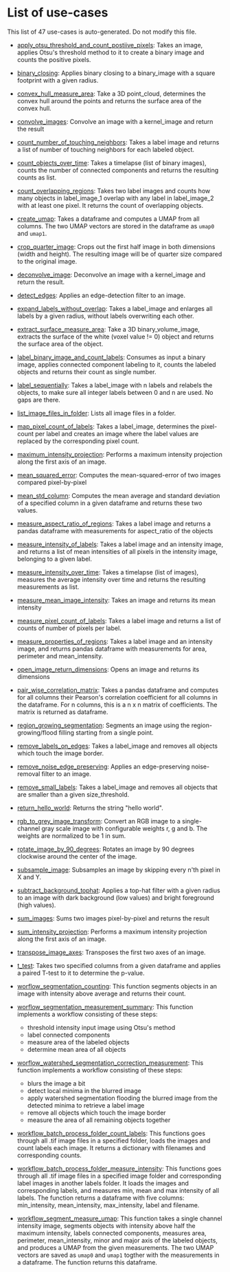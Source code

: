 
# List of use-cases
This list of 47 use-cases is auto-generated. Do not modify this file.


* [apply_otsu_threshold_and_count_postiive_pixels](apply_otsu_threshold_and_count_postiive_pixels.ipynb): 
    Takes an image, applies Otsu's threshold method to it to create a binary image and 
    counts the positive pixels.
    
        
* [binary_closing](binary_closing.ipynb): 
    Applies binary closing to a binary_image with a square footprint with a given radius.
    
        
* [convex_hull_measure_area](convex_hull_measure_area.ipynb): 
    Take a 3D point_cloud, determines the convex hull around the points and returns the surface area of the convex hull.
    
        
* [convolve_images](convolve_images.ipynb): 
    Convolve an image with a kernel_image and return the result
    
        
* [count_number_of_touching_neighbors](count_number_of_touching_neighbors.ipynb): 
    Takes a label image and returns a list of number of touching neighbors 
    for each labeled object.
    
        
* [count_objects_over_time](count_objects_over_time.ipynb): 
    Takes a timelapse (list of binary images), counts the number of connected components and returns the resulting counts as list.
    
        
* [count_overlapping_regions](count_overlapping_regions.ipynb): 
    Takes two label images and counts how many objects in label_image_1 overlap 
    with any label in label_image_2 with at least one pixel.
    It returns the count of overlapping objects.
    
        
* [create_umap](create_umap.ipynb): 
    Takes a dataframe and computes a UMAP from all columns. 
    The two UMAP vectors are stored in the dataframe as `umap0` and `umap1`.
    
        
* [crop_quarter_image](crop_quarter_image.ipynb): 
    Crops out the first half image in both dimensions (width and height). 
    The resulting image will be of quarter size compared to the original image.
    
        
* [deconvolve_image](deconvolve_image.ipynb): 
    Deconvolve an image with a kernel_image and return the result.
    
        
* [detect_edges](detect_edges.ipynb): 
    Applies an edge-detection filter to an image.
    
        
* [expand_labels_without_overlap](expand_labels_without_overlap.ipynb): 
    Takes a label_image and enlarges all labels by a given radius, without
    labels overwriting each other.
    
        
* [extract_surface_measure_area](extract_surface_measure_area.ipynb): 
    Take a 3D binary_volume_image, extracts the surface of the white (voxel value != 0) object 
    and returns the surface area of the object.
    
        
* [label_binary_image_and_count_labels](label_binary_image_and_count_labels.ipynb): 
    Consumes as input a binary image, applies connected component labeling to it, 
    counts the labeled objects and returns their count as single number.
    
        
* [label_sequentially](label_sequentially.ipynb): 
    Takes a label_image with n labels and relabels the objects, 
    to make sure all integer labels between 0 and n are used. 
    No gaps are there.
    
        
* [list_image_files_in_folder](list_image_files_in_folder.ipynb): 
    Lists all image files in a folder.
    
        
* [map_pixel_count_of_labels](map_pixel_count_of_labels.ipynb): 
    Takes a label_image, determines the pixel-count per label and creates an image where the label values are replaced by the corresponding pixel count.
    
        
* [maximum_intensity_projection](maximum_intensity_projection.ipynb): 
    Performs a maximum intensity projection along the first axis of an image.
    
        
* [mean_squared_error](mean_squared_error.ipynb): 
    Computes the mean-squared-error of two images compared pixel-by-pixel
    
        
* [mean_std_column](mean_std_column.ipynb): 
    Computes the mean average and standard deviation of a specified column 
    in a given dataframe and returns these two values.
    
        
* [measure_aspect_ratio_of_regions](measure_aspect_ratio_of_regions.ipynb): 
    Takes a label image and returns a pandas dataframe
    with measurements for aspect_ratio of the objects
    
        
* [measure_intensity_of_labels](measure_intensity_of_labels.ipynb): 
    Takes a label image and an intensity image, and returns a list of mean intensities 
    of all pixels in the intensity image, belonging to a given label.
    
        
* [measure_intensity_over_time](measure_intensity_over_time.ipynb): 
    Takes a timelapse (list of images), measures the average intensity over time and returns the resulting measurements as list.
    
        
* [measure_mean_image_intensity](measure_mean_image_intensity.ipynb): 
    Takes an image and returns its mean intensity
    
        
* [measure_pixel_count_of_labels](measure_pixel_count_of_labels.ipynb): 
    Takes a label image and returns a list of counts of number of pixels per label.
    
        
* [measure_properties_of_regions](measure_properties_of_regions.ipynb): 
    Takes a label image and an intensity image, and returns pandas dataframe
    with measurements for area, perimeter and mean_intensity.
    
        
* [open_image_return_dimensions](open_image_return_dimensions.ipynb): 
    Opens an image and returns its dimensions
    
        
* [pair_wise_correlation_matrix](pair_wise_correlation_matrix.ipynb): 
    Takes a pandas dataframe and computes for all columns their Pearson's correlation coefficient
    for all columns in the dataframe. For n columns, this is a n x n matrix of coefficients.
    The matrix is returned as dataframe.
    
        
* [region_growing_segmentation](region_growing_segmentation.ipynb): 
    Segments an image using the region-growing/flood filling 
    starting from a single point.
    
        
* [remove_labels_on_edges](remove_labels_on_edges.ipynb): 
    Takes a label_image and removes all objects which touch the image border.
    
        
* [remove_noise_edge_preserving](remove_noise_edge_preserving.ipynb): 
    Applies an edge-preserving noise-removal filter to an image.
    
        
* [remove_small_labels](remove_small_labels.ipynb): 
    Takes a label_image and removes all objects that are smaller than a given size_threshold.
    
        
* [return_hello_world](return_hello_world.ipynb): 
    Returns the string "hello world".
    
        
* [rgb_to_grey_image_transform](rgb_to_grey_image_transform.ipynb): 
    Convert an RGB image to a single-channel gray scale image with 
    configurable weights r, g and b.
    The weights are normalized to be 1 in sum.
    
        
* [rotate_image_by_90_degrees](rotate_image_by_90_degrees.ipynb): 
    Rotates an image by 90 degrees clockwise around the center of the image.
    
        
* [subsample_image](subsample_image.ipynb): 
    Subsamples an image by skipping every n'th pixel in X and Y.
    
        
* [subtract_background_tophat](subtract_background_tophat.ipynb): 
    Applies a top-hat filter with a given radius to an image with dark background (low values) and bright foreground (high values).
    
        
* [sum_images](sum_images.ipynb): 
    Sums two images pixel-by-pixel and returns the result
    
        
* [sum_intensity_projection](sum_intensity_projection.ipynb): 
    Performs a maximum intensity projection along the first axis of an image.
    
        
* [transpose_image_axes](transpose_image_axes.ipynb): 
    Transposes the first two axes of an image.
    
        
* [t_test](t_test.ipynb): 
    Takes two specified columns from a given dataframe and applies a paired T-test to it to determine the p-value.
    
        
* [worflow_segmentation_counting](worflow_segmentation_counting.ipynb): 
    This function segments objects in an image with intensity above average 
    and returns their count.
    
        
* [worflow_segmentation_measurement_summary](worflow_segmentation_measurement_summary.ipynb): 
    This function implements a workflow consisting of these steps:
    * threshold intensity input image using Otsu's method
    * label connected components
    * measure area of the labeled objects
    * determine mean area of all objects
    
        
* [worflow_watershed_segmentation_correction_measurement](worflow_watershed_segmentation_correction_measurement.ipynb): 
    This function implements a workflow consisting of these steps:
    * blurs the image a bit
    * detect local minima in the blurred image
    * apply watershed segmentation flooding the blurred image from the 
      detected minima to retrieve a label image
    * remove all objects which touch the image border
    * measure the area of all remaining objects together
    
        
* [workflow_batch_process_folder_count_labels](workflow_batch_process_folder_count_labels.ipynb): 
    This functions goes through all .tif image files in a specified folder, 
    loads the images and count labels each image. 
    It returns a dictionary with filenames and corresponding counts.
    
        
* [workflow_batch_process_folder_measure_intensity](workflow_batch_process_folder_measure_intensity.ipynb): 
    This functions goes through all .tif image files in a specified image folder 
    and corresponding label images in another labels folder. 
    It loads the images and corresponding labels, and measures min, mean and max intensity of all labels.
    The function returns a dataframe with five columns: min_intensity, mean_intensity, max_intensity, label and filename.
    
        
* [workflow_segment_measure_umap](workflow_segment_measure_umap.ipynb): 
    This function takes a single channel intensity image, 
    segments objects with intensity above half the maximum intensity, 
    labels connected components, 
    measures area, perimeter, mean_intensity, minor and major axis of the labeled objects, 
    and produces a UMAP from the given measurements. 
    The two UMAP vectors are saved as `umap0` and `umap1` togther with the measurements in a dataframe. 
    The function returns this dataframe.
    
        